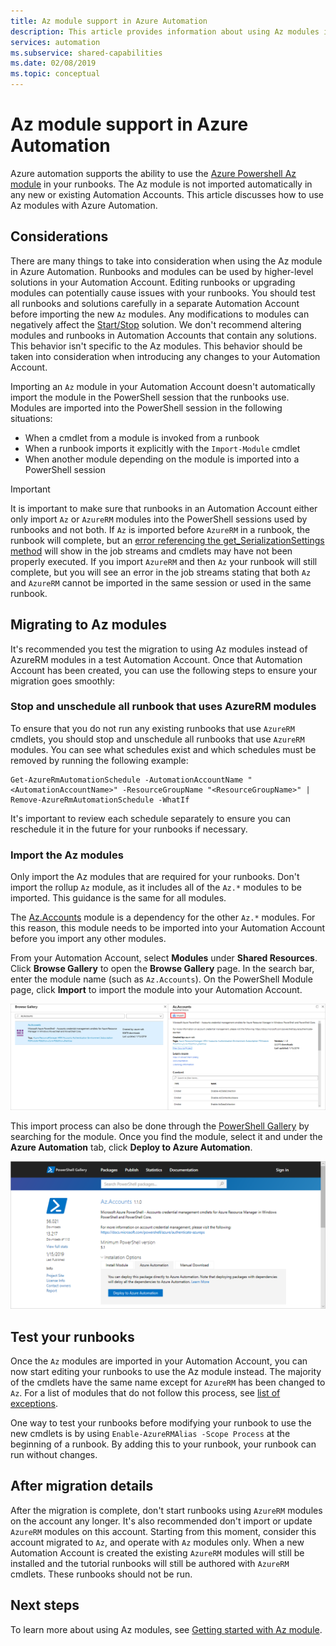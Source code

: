 ```yaml
---
title: Az module support in Azure Automation
description: This article provides information about using Az modules in Azure Automation.
services: automation
ms.subservice: shared-capabilities
ms.date: 02/08/2019
ms.topic: conceptual
---
```


# Az module support in Azure Automation

Azure automation supports the ability to use the [Azure Powershell Az module](/powershell/azure/new-azureps-module-az?view=azps-1.1.0) in your runbooks. The Az module is not imported automatically in any new or existing Automation Accounts. This article discusses how to use Az modules with Azure Automation.

## Considerations

There are many things to take into consideration when using the Az module in Azure Automation. Runbooks and modules can be used by higher-level solutions in your Automation Account. Editing runbooks or upgrading modules can potentially cause issues with your runbooks. You should test all runbooks and solutions carefully in a separate Automation Account before importing the new `Az` modules. Any modifications to modules can negatively affect the [Start/Stop](automation-solution-vm-management.md) solution. We don't recommend altering modules and runbooks in Automation Accounts that contain any solutions. This behavior isn't specific to the Az modules. This behavior should be taken into consideration when introducing any changes to your Automation Account.

Importing an `Az` module in your Automation Account doesn't automatically import the module in the PowerShell session that the runbooks use. Modules are imported into the PowerShell session in the following situations:

* When a cmdlet from a module is invoked from a runbook
* When a runbook imports it explicitly with the `Import-Module` cmdlet
* When another module depending on the module is imported into a PowerShell session

> [!IMPORTANT]
> It is important to make sure that runbooks in an Automation Account either only import `Az` or `AzureRM` modules into the PowerShell sessions used by runbooks and not both. If `Az` is imported before `AzureRM` in a runbook, the runbook will complete, but an [error referencing the get_SerializationSettings method](troubleshoot/runbooks.md#get-serializationsettings) will show in the job streams and cmdlets may have not been properly executed. If you import `AzureRM` and then `Az` your runbook will still complete, but you will see an error in the job streams stating that both `Az` and `AzureRM` cannot be imported in the same session or used in the same runbook.

## Migrating to Az modules

It's recommended you test the migration to using Az modules instead of AzureRM modules in a test Automation Account. Once that Automation Account has been created, you can use the following steps to ensure your migration goes smoothly:

### Stop and unschedule all runbook that uses AzureRM modules

To ensure that you do not run any existing runbooks that use `AzureRM` cmdlets, you should stop and unschedule all runbooks that use `AzureRM` modules. You can see what schedules exist and which schedules must be removed by running the following example:

  ```powershell-interactive
  Get-AzureRmAutomationSchedule -AutomationAccountName "<AutomationAccountName>" -ResourceGroupName "<ResourceGroupName>" | Remove-AzureRmAutomationSchedule -WhatIf
  ```

It's important to review each schedule separately to ensure you can reschedule it in the future for your runbooks if necessary.

### Import the Az modules

Only import the Az modules that are required for your runbooks. Don't import the rollup `Az` module, as it includes all of the `Az.*` modules to be imported. This guidance is the same for all modules.

The [Az.Accounts](https://www.powershellgallery.com/packages/Az.Accounts/1.1.0) module is a dependency for the other `Az.*` modules. For this reason, this module needs to be imported into your Automation Account before you import any other modules.

From your Automation Account, select **Modules** under **Shared Resources**. Click **Browse Gallery** to open the **Browse Gallery** page.  In the search bar, enter the module name (such as `Az.Accounts`). On the PowerShell Module page, click **Import** to import the module into your Automation Account.

![Import modules from Automation Account](media/az-modules/import-module.png)

This import process can also be done through the [PowerShell Gallery](https://www.powershellgallery.com) by searching for the module. Once you find the module, select it and under the **Azure Automation** tab, click **Deploy to Azure Automation**.

![Import modules directly from gallery](media/az-modules/import-gallery.png)

## Test your runbooks

Once the `Az` modules are imported in your Automation Account, you can now start editing your runbooks to use the Az module instead. The majority of the cmdlets have the same name except for `AzureRM` has been changed to `Az`. For a list of modules that do not follow this process, see [list of exceptions](/powershell/azure/migrate-from-azurerm-to-az#update-cmdlets-modules-and-parameters).

One way to test your runbooks before modifying your runbook to use the new cmdlets is by using `Enable-AzureRMAlias -Scope Process` at the beginning of a runbook. By adding this to your runbook, your runbook can run without changes.

## After migration details

After the migration is complete, don't start runbooks using `AzureRM` modules on the account any longer. It's also recommended don't import or update `AzureRM` modules on this account. Starting from this moment, consider this account migrated to `Az`, and operate with `Az` modules only. When a new Automation Account is created the existing `AzureRM` modules will still be installed and the tutorial runbooks will still be authored with `AzureRM` cmdlets. These runbooks should not be run.

## Next steps

To learn more about using Az modules, see [Getting started with Az module](/powershell/azure/get-started-azureps?view=azps-1.1.0).
